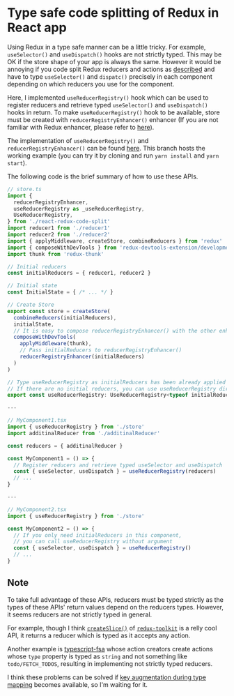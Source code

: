 # Type safe code splitting of Redux in React app

Using Redux in a type safe manner can be a little tricky.
For example, `useSelector()` and `useDispatch()` hooks are not strictly typed.
This may be OK if the store shape of your app is always the same.
However it would be annoying if you code split Redux reducers and actions as [described](https://redux.js.org/recipes/code-splitting) and have to type `useSelector()` and `dispatc()` precisely in each component depending on which reducers you use for the component.

Here, I implemented `useReducerRegistry()` hook which can be used to register reducers and retrieve typed `useSelector()` and `useDispatch()` hooks in return.
To make `useReducerRegistry()` hook to be available, store must be created with `reducerRegistryEnhancer()` enhancer (If you are not familiar with Redux enhancer, please refer to [here](https://redux.js.org/recipes/configuring-your-store/#extending-redux-functionality)).

The implementation of `useReducerRegistry()` and `reducerRegistryEnhancer()` can be found [here](src/react-redux-code-split.ts).
This branch hosts the working example (you can try it by cloning and run `yarn install` and `yarn start`).

The following code is the brief summary of how to use these APIs.

```ts
// store.ts
import {
  reducerRegistryEnhancer,
  useReducerRegistry as _useReducerRegistry,
  UseReducerRegistry,
} from './react-redux-code-split'
import reducer1 from './reducer1'
import reducer2 from './reducer2'
import { applyMiddleware, createStore, combineReducers } from 'redux'
import { composeWithDevTools } from 'redux-devtools-extension/developmentOnly'
import thunk from 'redux-thunk'

// Initial reducers
const initialReducers = { reducer1, reducer2 }

// Initial state
const InitialState = { /* ... */ }

// Create Store
export const store = createStore(
  combineReducers(initialReducers),
  initialState,
  // It is easy to compose reducerRegistryEnhancer() with the other enhancers
  composeWithDevTools(
    applyMiddleware(thunk),
    // Pass initialReducers to reducerRegistryEnhancer()
    reducerRegistryEnhancer(initialReducers)
  )
)

// Type useReducerRegistry as initialReducers has been already applied to the store.
// If there are no initial reducers, you can use useReducerRegistry directly without this additional typing 
export const useReducerRegistry: UseReducerRegistry<typeof initialReducers> = _useReducerRegistry

---

// MyComponent1.tsx
import { useReducerRegistry } from './store'
import additinalReducer from './additinalReducer'

const reducers = { additinalReducer }

const MyComponent1 = () => {
  // Register reducers and retrieve typed useSelector and useDispatch
  const { useSelector, useDispatch } = useReducerRegistry(reducers)
  // ...
}

---

// MyComponent2.tsx
import { useReducerRegistry } from './store'

const MyComponent2 = () => {
  // If you only need initialReducers in this component,
  // you can call useReducerRegistry without argument
  const { useSelector, useDispatch } = useReducerRegistry()
  // ...
}
```

## Note

To take full advantage of these APIs, reducers must be typed strictly as the types of these APIs' return values depend on the reducers types.
However, it seems reducers are not strictly typed in general.

For example, though I think [`createSlice()`](https://redux-toolkit.js.org/api/createSlice) of [`redux-toolkit`](https://redux-toolkit.js.org/) is a relly cool API, it returns a reducer which is typed as it accepts any action.

Another example is [typescript-fsa](https://github.com/aikoven/typescript-fsa) whose action creators create actions whose `type` property is typed as `string` and not something like `todo/FETCH_TODOS`, resulting in implementing not strictly typed reducers.

I think these problems can be solved if [key augmentation during type mapping](https://github.com/microsoft/TypeScript/issues/12754) becomes available, so I'm waiting for it.
